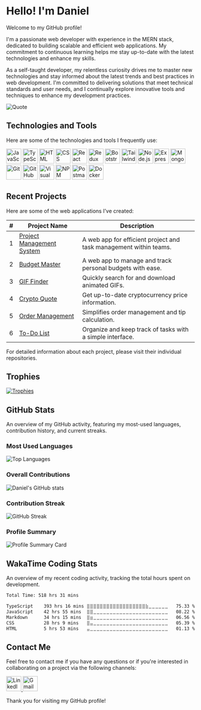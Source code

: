 # Hello! I'm Daniel

Welcome to my GitHub profile!

I'm a passionate web developer with experience in the MERN stack, dedicated to building scalable and efficient web applications. My commitment to continuous learning helps me stay up-to-date with the latest technologies and enhance my skills.

As a self-taught developer, my relentless curiosity drives me to master new technologies and stay informed about the latest trends and best practices in web development. I'm committed to delivering solutions that meet technical standards and user needs, and I continually explore innovative tools and techniques to enhance my development practices.

![Quote](https://github-readme-quotes-bay.vercel.app/quote?theme=dark)

## Technologies and Tools

Here are some of the technologies and tools I frequently use:

<p>
  <a href="#"><img src="https://skillicons.dev/icons?i=js" width="40" height="40" alt="JavaScript" /></a>
  <a href="#"><img src="https://skillicons.dev/icons?i=ts" width="40" height="40" alt="TypeScript" /></a>
  <a href="#"><img src="https://skillicons.dev/icons?i=html" width="40" height="40" alt="HTML" /></a>
  <a href="#"><img src="https://skillicons.dev/icons?i=css" width="40" height="40" alt="CSS" /></a>
  <a href="#"><img src="https://skillicons.dev/icons?i=react" width="40" height="40" alt="React" /></a>
  <a href="#"><img src="https://skillicons.dev/icons?i=redux" width="40" height="40" alt="Redux" /></a>
  <a href="#"><img src="https://skillicons.dev/icons?i=bootstrap" width="40" height="40" alt="Bootstrap" /></a>
  <a href="#"><img src="https://skillicons.dev/icons?i=tailwind" width="40" height="40" alt="Tailwind CSS" /></a>
  <a href="#"><img src="https://skillicons.dev/icons?i=nodejs" width="40" height="40" alt="Node.js" /></a>
  <a href="#"><img src="https://skillicons.dev/icons?i=express" width="40" height="40" alt="Express" /></a>
  <a href="#"><img src="https://skillicons.dev/icons?i=mongodb" width="40" height="40" alt="MongoDB" /></a>
  <a href="#"><img src="https://skillicons.dev/icons?i=git" width="40" height="40" alt="Git" /></a>
  <a href="#"><img src="https://skillicons.dev/icons?i=github" width="40" height="40" alt="GitHub" /></a>
  <a href="#"><img src="https://skillicons.dev/icons?i=vscode" width="40" height="40" alt="Visual Studio Code" /></a>
  <a href="#"><img src="https://skillicons.dev/icons?i=npm" width="40" height="40" alt="NPM" /></a>
  <a href="#"><img src="https://skillicons.dev/icons?i=postman" width="40" height="40" alt="Postman" /></a>
  <a href="#"><img src="https://skillicons.dev/icons?i=docker" width="40" height="40" alt="Docker" /></a>
</p>

## Recent Projects

Here are some of the web applications I’ve created:

| #  | Project Name                                                   | Description                                                       |
|----|----------------------------------------------------------------|-------------------------------------------------------------------|
| 1  | [Project Management System](https://www.daemsolutions.com)     | A web app for efficient project and task management within teams. |
| 2  | [Budget Master](https://budget-master-react.vercel.app/)       | A web app to manage and track personal budgets with ease.         |
| 3  | [GIF Finder](https://gif-finder-react.vercel.app/)             | Quickly search for and download animated GIFs.                    |
| 4  | [Crypto Quote](https://crypto-quote-react.vercel.app/)         | Get up-to-date cryptocurrency price information.                  |
| 5  | [Order Management](https://order-management-react.vercel.app/) | Simplifies order management and tip calculation.                  |
| 6  | [To-Do List](https://to-do-app-2024.netlify.app/)              | Organize and keep track of tasks with a simple interface.         |

For detailed information about each project, please visit their individual repositories.

## Trophies

[![Trophies](https://github-profile-trophy.vercel.app/?username=daniel-pompa&theme=onedark&title=Commits,Repositories,Stars,Issues,Followers,Experience,PullRequest,Reviews)](https://github.com/daniel-pompa/daniel-pompa)

## GitHub Stats

An overview of my GitHub activity, featuring my most-used languages, contribution history, and current streaks.

### Most Used Languages

![Top Languages](https://github-readme-stats.vercel.app/api/top-langs/?username=daniel-pompa&layout=compact&theme=react)

### Overall Contributions

![Daniel's GitHub stats](https://github-readme-stats.vercel.app/api?username=daniel-pompa&show_icons=true&theme=react)

### Contribution Streak

![GitHub Streak](https://github-readme-streak-stats.herokuapp.com/?user=daniel-pompa&theme=react)

### Profile Summary

![Profile Summary Card](https://github-profile-summary-cards.vercel.app/api/cards/profile-details?username=daniel-pompa&theme=react)

## WakaTime Coding Stats

An overview of my recent coding activity, tracking the total hours spent on development.

<!--START_SECTION:waka-->

```txt
Total Time: 518 hrs 31 mins

TypeScript    393 hrs 16 mins ⣿⣿⣿⣿⣿⣿⣿⣿⣿⣿⣿⣿⣿⣿⣿⣿⣿⣿⣷⣀⣀⣀⣀⣀⣀   75.33 %
JavaScript    42 hrs 55 mins  ⣿⣿⣀⣀⣀⣀⣀⣀⣀⣀⣀⣀⣀⣀⣀⣀⣀⣀⣀⣀⣀⣀⣀⣀⣀   08.22 %
Markdown      34 hrs 15 mins  ⣿⣶⣀⣀⣀⣀⣀⣀⣀⣀⣀⣀⣀⣀⣀⣀⣀⣀⣀⣀⣀⣀⣀⣀⣀   06.56 %
CSS           28 hrs 9 mins   ⣿⣤⣀⣀⣀⣀⣀⣀⣀⣀⣀⣀⣀⣀⣀⣀⣀⣀⣀⣀⣀⣀⣀⣀⣀   05.39 %
HTML          5 hrs 53 mins   ⣤⣀⣀⣀⣀⣀⣀⣀⣀⣀⣀⣀⣀⣀⣀⣀⣀⣀⣀⣀⣀⣀⣀⣀⣀   01.13 %
```

<!--END_SECTION:waka-->

## Contact Me

Feel free to contact me if you have any questions or if you're interested in collaborating on a project via the following channels:

<p>
  <a href="https://www.linkedin.com/in/daniel-pompa" target="_blank" rel="noopener noreferrer">
    <img src="https://skillicons.dev/icons?i=linkedin" width="40" height="40" alt="LinkedIn" />
  </a>
  <a href="mailto:daniel.40.pompa@gmail.com" target="_blank" rel="noopener noreferrer">
    <img src="https://skillicons.dev/icons?i=gmail" width="40" height="40" alt="Gmail" />
  </a>
</p>

Thank you for visiting my GitHub profile!
